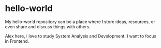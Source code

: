 # hello-world
My hello-world repository can be a place where I store ideas, resources, or even share and discuss things with others.

Alex here, I love to study System Analysis and Development. I want to focus in Frontend.
